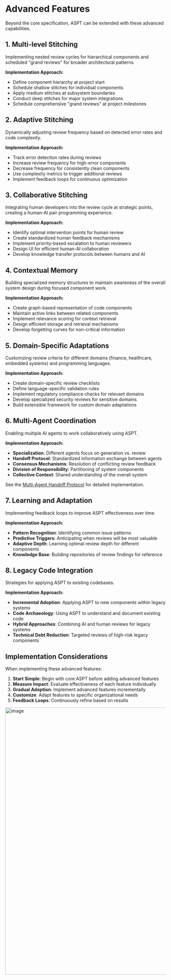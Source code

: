 # Advanced Features

Beyond the core specification, ASPT can be extended with these advanced capabilities.

## 1. Multi-level Stitching
Implementing nested review cycles for hierarchical components and scheduled "grand reviews" for broader architectural patterns.

**Implementation Approach:**
- Define component hierarchy at project start
- Schedule shallow stitches for individual components
- Apply medium stitches at subsystem boundaries
- Conduct deep stitches for major system integrations
- Schedule comprehensive "grand reviews" at project milestones

## 2. Adaptive Stitching
Dynamically adjusting review frequency based on detected error rates and code complexity.

**Implementation Approach:**
- Track error detection rates during reviews
- Increase review frequency for high-error components
- Decrease frequency for consistently clean components
- Use complexity metrics to trigger additional reviews
- Implement feedback loops for continuous optimization

## 3. Collaborative Stitching
Integrating human developers into the review cycle at strategic points, creating a human-AI pair programming experience.

**Implementation Approach:**
- Identify optimal intervention points for human review
- Create standardized human feedback mechanisms
- Implement priority-based escalation to human reviewers
- Design UI for efficient human-AI collaboration
- Develop knowledge transfer protocols between humans and AI

## 4. Contextual Memory
Building specialized memory structures to maintain awareness of the overall system design during focused component work.

**Implementation Approach:**
- Create graph-based representation of code components
- Maintain active links between related components
- Implement relevance scoring for context retrieval
- Design efficient storage and retrieval mechanisms
- Develop forgetting curves for non-critical information

## 5. Domain-Specific Adaptations
Customizing review criteria for different domains (finance, healthcare, embedded systems) and programming languages.

**Implementation Approach:**
- Create domain-specific review checklists
- Define language-specific validation rules
- Implement regulatory compliance checks for relevant domains
- Develop specialized security reviews for sensitive domains
- Build extensible framework for custom domain adaptations

## 6. Multi-Agent Coordination
Enabling multiple AI agents to work collaboratively using ASPT.

**Implementation Approach:**
- **Specialization**: Different agents focus on generation vs. review
- **Handoff Protocol**: Standardized information exchange between agents
- **Consensus Mechanisms**: Resolution of conflicting review feedback
- **Division of Responsibility**: Partitioning of system components
- **Collective Context**: Shared understanding of the overall system

See the [Multi-Agent Handoff Protocol](handoff-protocol.md) for detailed implementation.

## 7. Learning and Adaptation
Implementing feedback loops to improve ASPT effectiveness over time.

**Implementation Approach:**
- **Pattern Recognition**: Identifying common issue patterns
- **Predictive Triggers**: Anticipating when reviews will be most valuable
- **Adaptive Depth**: Learning optimal review depth for different components
- **Knowledge Base**: Building repositories of review findings for reference

## 8. Legacy Code Integration
Strategies for applying ASPT to existing codebases.

**Implementation Approach:**
- **Incremental Adoption**: Applying ASPT to new components within legacy systems
- **Code Archaeology**: Using ASPT to understand and document existing code
- **Hybrid Approaches**: Combining AI and human reviews for legacy systems
- **Technical Debt Reduction**: Targeted reviews of high-risk legacy components

## Implementation Considerations

When implementing these advanced features:

1. **Start Simple**: Begin with core ASPT before adding advanced features
2. **Measure Impact**: Evaluate effectiveness of each feature individually
3. **Gradual Adoption**: Implement advanced features incrementally
4. **Customize**: Adapt features to specific organizational needs
5. **Feedback Loops**: Continuously refine based on results

<img width="837" alt="image" src="https://github.com/user-attachments/assets/3efc657d-775b-4568-a688-cc02d2b29d30" />
